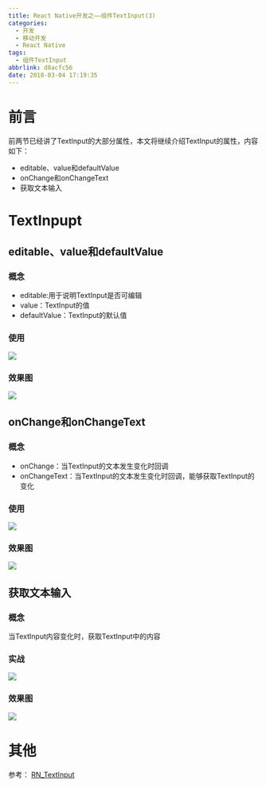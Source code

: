 ```yaml
---
title: React Native开发之——组件TextInput(3)
categories:
  - 开发
  - 移动开发
  - React Native
tags:
  - 组件TextInput
abbrlink: d8acfc56
date: 2018-03-04 17:19:35
---
```

# 前言 
前两节已经讲了TextInput的大部分属性，本文将继续介绍TextInput的属性，内容如下：  

- editable、value和defaultValue
- onChange和onChangeText
- 获取文本输入 

<!--more-->

# TextInpupt
## editable、value和defaultValue
### 概念 

- editable:用于说明TextInput是否可编辑
- value：TextInput的值
- defaultValue：TextInput的默认值 

### 使用 
![][1]  
### 效果图
![][2]  
## onChange和onChangeText
### 概念 

- onChange：当TextInput的文本发生变化时回调
- onChangeText：当TextInput的文本发生变化时回调，能够获取TextInput的变化

### 使用
![][3]  
### 效果图 
![][4]
## 获取文本输入 
### 概念
当TextInput内容变化时，获取TextInput中的内容
### 实战 
![][5]
### 效果图 
![][6]

# 其他 
参考： [RN_TextInput][7]


[1]: https://cdn.jsdelivr.net/gh/PGzxc/CDN@master/blog-image/rn-textinput-editable.png
[2]: https://cdn.jsdelivr.net/gh/PGzxc/CDN@master/blog-image/rn-textinput-editable-look.png
[3]: https://cdn.jsdelivr.net/gh/PGzxc/CDN@master/blog-image/rn-textinput-onchange.png
[4]: https://cdn.jsdelivr.net/gh/PGzxc/CDN@master/blog-image/rn-textinput-onchange.gif
[5]: https://cdn.jsdelivr.net/gh/PGzxc/CDN@master/blog-image/rn-textinput-statechange.png
[6]: https://cdn.jsdelivr.net/gh/PGzxc/CDN@master/blog-image/rn-textinput-statechange.gif
[7]: https://github.com/PGzxc/RN_TextInput

